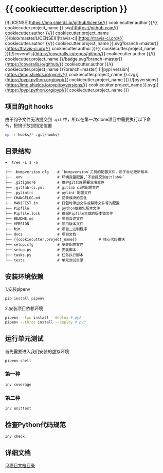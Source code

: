# {{ cookiecutter.description }}

[![LICENSE](https://img.shields.io/github/license/{{ cookiecutter.author }}/{{ cookiecutter.project_name }}.svg)](https://github.com/{{ cookiecutter.author }}/{{ cookiecutter.project_name }}/blob/master/LICENSE)[![travis-ci](https://travis-ci.org/{{ cookiecutter.author }}/{{ cookiecutter.project_name }}.svg?branch=master)](https://travis-ci.org/{{ cookiecutter.author }}/{{ cookiecutter.project_name }})[![coveralls](https://coveralls.io/repos/github/{{ cookiecutter.author }}/{{ cookiecutter.project_name }}/badge.svg?branch=master)](https://coveralls.io/github/{{ cookiecutter.author }}/{{ cookiecutter.project_name }}?branch=master) [![pypi version](https://img.shields.io/pypi/v/{{ cookiecutter.project_name }}.svg)](https://pypi.python.org/pypi/{{ cookiecutter.project_name }}) [![pyversions](https://img.shields.io/pypi/pyversions/{{ cookiecutter.project_name }}.svg)](https://pypi.python.org/pypi/{{ cookiecutter.project_name }})

## 项目的git hooks

由于钩子文件无法提交到 `.git` 中，所以在第一次clone项目中需要执行以下命令，把钩子放到指定位置

```bash
cp -r hooks/* .git/hooks/
```

## 目录结构


```text
➜  tree -L 1 -a
.
├── .bumpversion.cfg    # `bumpversion`工具的配置文件，用于自动更新版本
├── .env                # 环境变量配置,`不会提交到gitlab中`
├── .gitignore          # 维护git仓库需要忽略文件
├── .gitlab-ci.yml      # gitlab ci的配置文件
├── .pylintrc           # pylint 配置文件
├── CHANGELOG.md        # 记录模块的变化
├── MANIFEST.in         # 打包时添加文件或移除文件等的配置
├── Pipfile             # python依赖包版本文件
├── Pipfile.lock        # 根据Pipfile生成的版本锁文件
├── README.md           # 项目自述文件
├── VERSION             # 项目版本文件
├── bin                 # 项目二进制程序
├── docs                # 项目文档
├── {{cookiecutter.project_name}}          # 核心代码模块
├── setup.cfg           # 安装配置文件
├── setup.py            # 安装脚本
├── tasks.py            # 任务执行脚本
└── tests               # 单元测试目录

```

## 安装环境依赖

1.安装pipenv

```bash
pip install pipenv
```

2.安装项目依赖环境

```bash
pipenv --two install --deploy # py2
pipenv --three install --deploy # py3
```

## 运行单元测试

首先需要进入我们安装的虚拟环境

```bash
pipenv shell
```

### 第一种

```bash
inv coverage
```

### 第二种

```bash
inv unittest
```

## 检查Python代码规范

```bash
inv check
```

## 详细文档

见[项目文档目录](docs/README.md)
